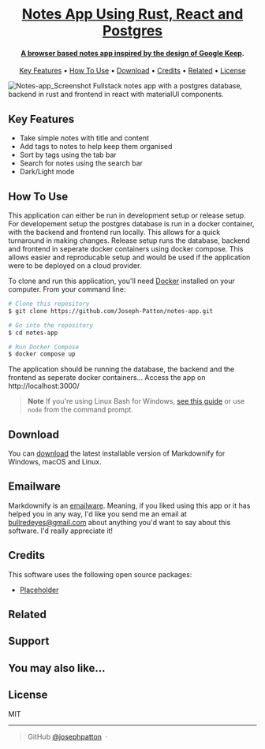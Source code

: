 
<h1 align="center">
  <br>
  <a href="https://github.com/Joseph-Patton">
<!--     <img src="" alt="Notes" width="200"></a> -->
  <br>
  Notes App Using Rust, React and Postgres
  <br>
</h1>

<h4 align="center">A browser based notes app inspired by the design of <a href="https://keep.google.com/" target="_blank">Google Keep</a>.</h4>

<p align="center">
  <a href="#key-features">Key Features</a> •
  <a href="#how-to-use">How To Use</a> •
  <a href="#download">Download</a> •
  <a href="#credits">Credits</a> •
  <a href="#related">Related</a> •
  <a href="#license">License</a>
</p>

![Notes-app_Screenshot](https://github.com/user-attachments/assets/4b25b762-ab88-44ed-978b-a1345bff3a01)
Fullstack notes app with a postgres database, backend in rust and frontend in react with materialUI components.

## Key Features
* Take simple notes with title and content
* Add tags to notes to help keep them organised
* Sort by tags using the tab bar
* Search for notes using the search bar
* Dark/Light mode

## How To Use

This application can either be run in development setup or release setup.
For developement setup the postgres database is run in a docker container, with the backend and frontend run locally. This allows for a quick turnaround in making changes.
Release setup runs the database, backend and frontend in seperate docker containers using docker compose. This allows easier and reproducable setup and would be used if the application were to be deployed on a cloud provider.

To clone and run this application, you'll need [Docker](https://docs.docker.com/engine/install/) installed on your computer. From your command line:

```bash
# Clone this repository
$ git clone https://github.com/Joseph-Patton/notes-app.git

# Go into the repository
$ cd notes-app

# Run Docker Compose
$ docker compose up
```
The application should be running the database, the backend and the frontend as seperate docker containers...
Access the app on http://localhost:3000/

> **Note**
> If you're using Linux Bash for Windows, [see this guide](https://www.howtogeek.com/261575/how-to-run-graphical-linux-desktop-applications-from-windows-10s-bash-shell/) or use `node` from the command prompt.


## Download

You can [download](https://github.com/amitmerchant1990/electron-markdownify/releases/tag/v1.2.0) the latest installable version of Markdownify for Windows, macOS and Linux.

## Emailware

Markdownify is an [emailware](https://en.wiktionary.org/wiki/emailware). Meaning, if you liked using this app or it has helped you in any way, I'd like you send me an email at <bullredeyes@gmail.com> about anything you'd want to say about this software. I'd really appreciate it!

## Credits

This software uses the following open source packages:

- [Placeholder](http://)

## Related

## Support

## You may also like...

## License

MIT

---
> GitHub [@josephpatton](https://github.com/joseph-patton) &nbsp;&middot;&nbsp;
